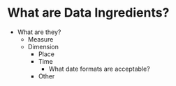 # What are Data Ingredients?

* What are they?
  * Measure
  * Dimension
    * Place
    * Time
      * What date formats are acceptable?
    * Other



